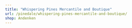 ```yaml
---
title: "Whispering Pines Mercantile and Boutique"
url: /pinedale/whispering-pines-mercantile-and-boutique/
shop: Andenken
---
```

